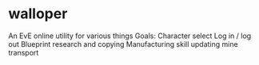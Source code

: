 # walloper
An EvE online utility for various things
Goals:
    Character select
    Log in / log out
    Blueprint research and copying
    Manufacturing
    skill updating
    mine
    transport
    